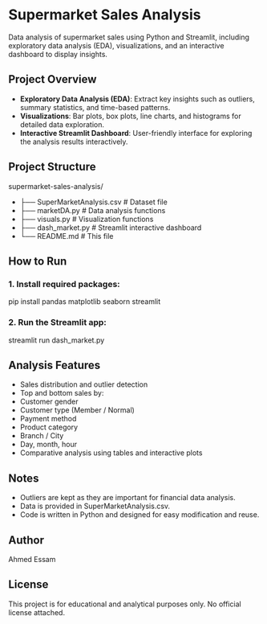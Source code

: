 # Supermarket Sales Analysis
Data analysis of supermarket sales using Python and Streamlit, including exploratory data analysis (EDA), visualizations, and an interactive dashboard to display insights.
##  Project Overview
- **Exploratory Data Analysis (EDA)**: Extract key insights such as outliers, summary statistics, and time-based patterns.
- **Visualizations**: Bar plots, box plots, line charts, and histograms for detailed data exploration.
- **Interactive Streamlit Dashboard**: User-friendly interface for exploring the analysis results interactively.
## Project Structure
supermarket-sales-analysis/
- ├── SuperMarketAnalysis.csv # Dataset file
- ├── marketDA.py # Data analysis functions
- ├── visuals.py # Visualization functions
- ├── dash_market.py # Streamlit interactive dashboard
- └── README.md # This file
## How to Run
### 1. Install required packages:
pip install pandas matplotlib seaborn streamlit
### 2. Run the Streamlit app:
streamlit run dash_market.py
## Analysis Features
- Sales distribution and outlier detection
- Top and bottom sales by:
- Customer gender
- Customer type (Member / Normal)
- Payment method
- Product category
- Branch / City
- Day, month, hour
- Comparative analysis using tables and interactive plots
## Notes
- Outliers are kept as they are important for financial data analysis.
- Data is provided in SuperMarketAnalysis.csv.
- Code is written in Python and designed for easy modification and reuse.
## Author
Ahmed Essam
## License
This project is for educational and analytical purposes only. No official license attached.
